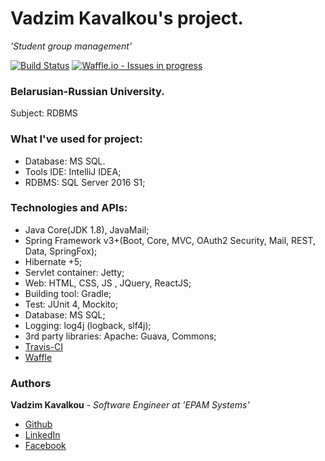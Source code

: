 # Vadzim Kavalkou's project.
_'Student group management'_

[![Build Status](https://travis-ci.org/fragaLY/group-management.svg?branch=master)](https://travis-ci.org/fragaLY/group-management)
[![Waffle.io - Issues in progress](https://badge.waffle.io/fragaLY/group-management.svg?label=in%20progress&title=In%20Progress)](http://waffle.io/fragaLY/group-management)
### Belarusian-Russian University.
Subject: RDBMS

### What I've used for project:
* Database: MS SQL.
* Tools IDE: IntelliJ IDEA;
* RDBMS: SQL Server 2016 S1;
### Technologies and APIs: 
* Java Core(JDK 1.8), JavaMail;
* Spring Framework v3+(Boot, Core, MVC, OAuth2 Security, Mail, REST, Data, SpringFox);
* Hibernate +5;
* Servlet container: Jetty;
* Web: HTML, CSS, JS , JQuery, ReactJS;
* Building tool: Gradle;
* Test: JUnit 4, Mockito;
* Database: MS SQL;
* Logging: log4j (logback, slf4j);
* 3rd party libraries: Apache: Guava, Commons;
* [Travis-CI](https://travis-ci.org/)
* [Waffle](http://waffle.io/fragaLY/group-management)

### Authors
**Vadzim Kavalkou** - *Software Engineer at 'EPAM Systems'* 
* [Github](https://github.com/fragaLY)
* [LinkedIn](https://www.linkedin.com/in/vadzimkavalkou/) 
* [Facebook](https://www.facebook.com/ohmyoga)

